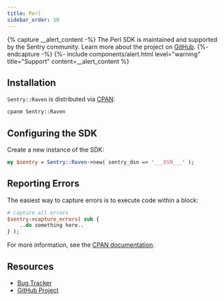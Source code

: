 ```yaml
---
title: Perl
sidebar_order: 10
---
```


{% capture __alert_content -%}
The Perl SDK is maintained and supported by the Sentry community. Learn more about the project on [GitHub](https://github.com/rentrak/perl-raven).
{%- endcapture -%}
{%- include components/alert.html
  level="warning"
  title="Support"
  content=__alert_content
%}

## Installation

`Sentry::Raven` is distributed via [CPAN](https://metacpan.org/pod/Sentry::Raven):

```bash
cpanm Sentry::Raven
```

## Configuring the SDK

Create a new instance of the SDK:

```perl
my $sentry = Sentry::Raven->new( sentry_dsn => '___DSN___' );
```

## Reporting Errors

The easiest way to capture errors is to execute code within a block:

```perl
# capture all errors
$sentry->capture_errors( sub {
    ..do something here..
} );
```

For more information, see the [CPAN documentation](https://metacpan.org/pod/Sentry::Raven).

## Resources

-   [Bug Tracker](https://github.com/rentrak/perl-raven/issues)
-   [GitHub Project](https://github.com/rentrak/perl-raven)
